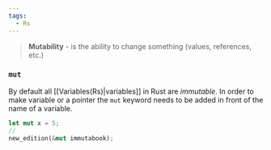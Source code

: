 ```yaml
---
tags:
  - Rs
---
```

>**Mutability** - is the ability to change something (values, references, etc.)

### `mut`

By default all [[Variables(Rs)|variables]] in Rust are *immutable*. In order to make variable or a pointer the `mut` keyword needs to be added in front of the name of a variable.

``` rust
let mut x = 5;
//
new_edition(&mut immutabook);
```

